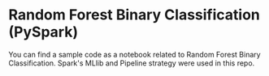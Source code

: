 # Random Forest Binary Classification (PySpark)

You can find a sample code as a notebook related to Random Forest Binary Classification.
Spark's MLlib and Pipeline strategy were used in this repo.

